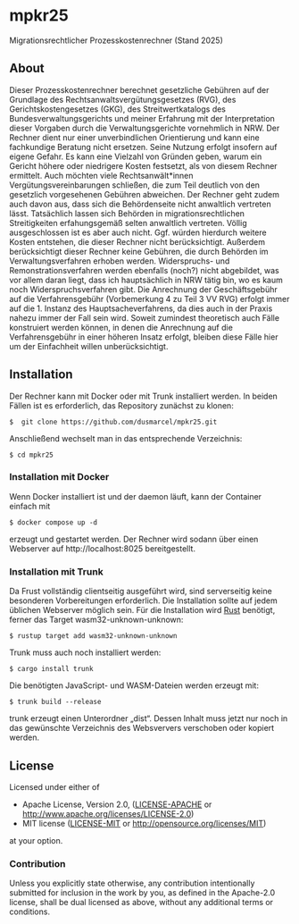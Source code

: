# mpkr25

Migrationsrechtlicher Prozesskostenrechner (Stand 2025)

## About

Dieser Prozesskostenrechner berechnet gesetzliche Gebühren auf der Grundlage des Rechtsanwaltsvergütungsgesetzes (RVG), des Gerichtskostengesetzes (GKG), des Streitwertkatalogs des Bundesverwaltungsgerichts und meiner Erfahrung mit der Interpretation dieser Vorgaben durch die Verwaltungsgerichte vornehmlich in NRW. Der Rechner dient nur einer unverbindlichen Orientierung und kann eine fachkundige Beratung nicht ersetzen. Seine Nutzung erfolgt insofern auf eigene Gefahr. Es kann eine Vielzahl von Gründen geben, warum ein Gericht höhere oder niedrigere Kosten festsetzt, als von diesem Rechner ermittelt. Auch möchten viele Rechtsanwält*innen Vergütungsvereinbarungen schließen, die zum Teil deutlich von den gesetzlich vorgesehenen Gebühren abweichen. Der Rechner geht zudem auch davon aus, dass sich die Behördenseite nicht anwaltlich vertreten lässt. Tatsächlich lassen sich Behörden in migrationsrechtlichen Streitigkeiten erfahungsgemäß selten anwaltlich vertreten. Völlig ausgeschlossen ist es aber auch nicht. Ggf. würden hierdurch weitere Kosten entstehen, die dieser Rechner nicht berücksichtigt. Außerdem berücksichtigt dieser Rechner keine Gebühren, die durch Behörden im Verwaltungsverfahren erhoben werden. Widerspruchs- und Remonstrationsverfahren werden ebenfalls (noch?) nicht abgebildet, was vor allem daran liegt, dass ich hauptsächlich in NRW tätig bin, wo es kaum noch Widerspruchsverfahren gibt. Die Anrechnung der Geschäftsgebühr auf die Verfahrensgebühr (Vorbemerkung 4 zu Teil 3 VV RVG) erfolgt immer auf die 1. Instanz des Hauptsacheverfahrens, da dies auch in der Praxis nahezu immer der Fall sein wird. Soweit zumindest theoretisch auch Fälle konstruiert werden können, in denen die Anrechnung auf die Verfahrensgebühr in einer höheren Insatz erfolgt, bleiben diese Fälle hier um der Einfachheit willen unberücksichtigt.

## Installation

Der Rechner kann mit Docker oder mit Trunk installiert werden. In beiden Fällen ist es erforderlich, das Repository zunächst zu klonen:

```console
$  git clone https://github.com/dusmarcel/mpkr25.git
```

Anschließend wechselt man in das entsprechende Verzeichnis:

```console
$ cd mpkr25
```

### Installation mit Docker

Wenn Docker installiert ist und der daemon läuft, kann der Container einfach mit

```console
$ docker compose up -d
```

erzeugt und gestartet werden. Der Rechner wird sodann über einen Webserver auf http://localhost:8025 bereitgestellt.

### Installation mit Trunk

Da Frust vollständig clientseitig ausgeführt wird, sind serverseitig keine besonderen Vorbereitungen erforderlich. Die Installation sollte auf jedem üblichen Webserver möglich sein. Für die Installation wird [Rust](https://www.rust-lang.org/tools/install) benötigt, ferner das Target wasm32-unknown-unknown:

```console
$ rustup target add wasm32-unknown-unknown
```

Trunk muss auch noch installiert werden:

```console
$ cargo install trunk
```

Die benötigten JavaScript- und WASM-Dateien werden erzeugt mit:

```console
$ trunk build --release
```

trunk erzeugt einen Unterordner „dist“. Dessen Inhalt muss jetzt nur noch in das gewünschte Verzeichnis des Websververs verschoben oder kopiert werden.

## License

Licensed under either of

* Apache License, Version 2.0, ([LICENSE-APACHE](LICENSE-APACHE) or http://www.apache.org/licenses/LICENSE-2.0)
* MIT license ([LICENSE-MIT](LICENSE-MIT) or http://opensource.org/licenses/MIT)

at your option.

### Contribution

Unless you explicitly state otherwise, any contribution intentionally submitted for inclusion in the work by you, as defined in the Apache-2.0 license, shall be dual licensed as above, without any additional terms or conditions.

